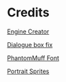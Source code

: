 # Credits
[Engine Creator](https://twitter.com/PercentageGuy)

[Dialogue box fix](https://twitter.com/spunBlue)

 [PhantomMuff Font](https://gamebanana.com/tools/7763)

 [Portrait Sprites](https://gamebanana.com/mods/44223)
